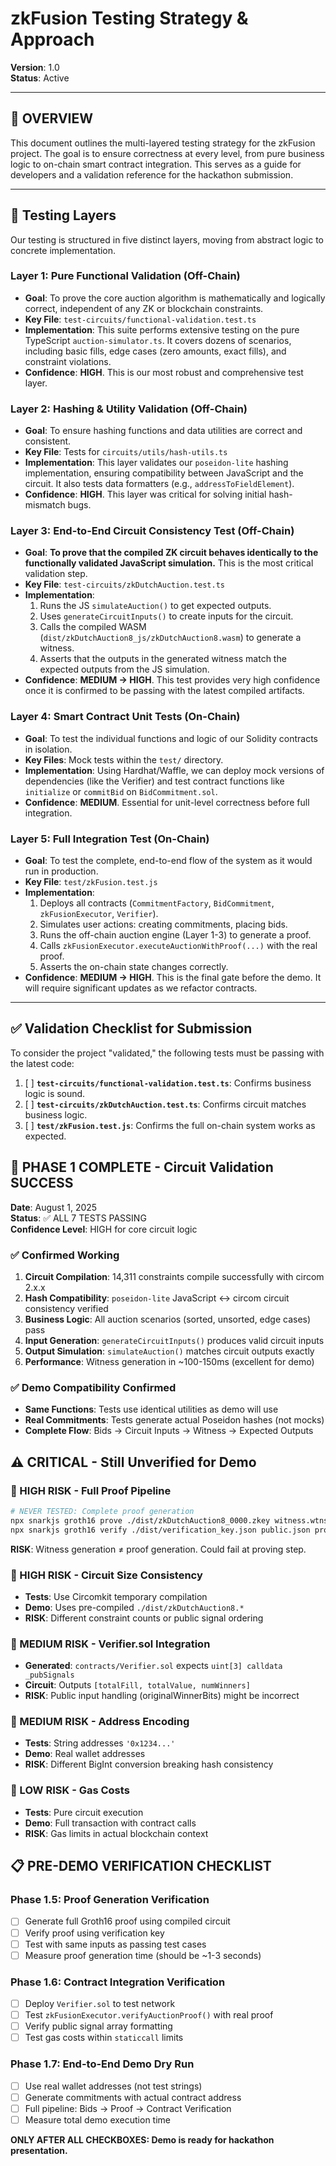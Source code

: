 # zkFusion Testing Strategy & Approach

**Version**: 1.0  
**Status**: Active

---

## 🎯 **OVERVIEW**

This document outlines the multi-layered testing strategy for the zkFusion project. The goal is to ensure correctness at every level, from pure business logic to on-chain smart contract integration. This serves as a guide for developers and a validation reference for the hackathon submission.

---

## 🔬 **Testing Layers**

Our testing is structured in five distinct layers, moving from abstract logic to concrete implementation.

### **Layer 1: Pure Functional Validation (Off-Chain)**

-   **Goal**: To prove the core auction algorithm is mathematically and logically correct, independent of any ZK or blockchain constraints.
-   **Key File**: `test-circuits/functional-validation.test.ts`
-   **Implementation**: This suite performs extensive testing on the pure TypeScript `auction-simulator.ts`. It covers dozens of scenarios, including basic fills, edge cases (zero amounts, exact fills), and constraint violations.
-   **Confidence**: **HIGH**. This is our most robust and comprehensive test layer.

### **Layer 2: Hashing & Utility Validation (Off-Chain)**

-   **Goal**: To ensure hashing functions and data utilities are correct and consistent.
-   **Key File**: Tests for `circuits/utils/hash-utils.ts`
-   **Implementation**: This layer validates our `poseidon-lite` hashing implementation, ensuring compatibility between JavaScript and the circuit. It also tests data formatters (e.g., `addressToFieldElement`).
-   **Confidence**: **HIGH**. This layer was critical for solving initial hash-mismatch bugs.

### **Layer 3: End-to-End Circuit Consistency Test (Off-Chain)**

-   **Goal**: **To prove that the compiled ZK circuit behaves identically to the functionally validated JavaScript simulation.** This is the most critical validation step.
-   **Key File**: `test-circuits/zkDutchAuction.test.ts`
-   **Implementation**:
    1.  Runs the JS `simulateAuction()` to get expected outputs.
    2.  Uses `generateCircuitInputs()` to create inputs for the circuit.
    3.  Calls the compiled WASM (`dist/zkDutchAuction8_js/zkDutchAuction8.wasm`) to generate a witness.
    4.  Asserts that the outputs in the generated witness match the expected outputs from the JS simulation.
-   **Confidence**: **MEDIUM -> HIGH**. This test provides very high confidence once it is confirmed to be passing with the latest compiled artifacts.

### **Layer 4: Smart Contract Unit Tests (On-Chain)**

-   **Goal**: To test the individual functions and logic of our Solidity contracts in isolation.
-   **Key Files**: Mock tests within the `test/` directory.
-   **Implementation**: Using Hardhat/Waffle, we can deploy mock versions of dependencies (like the Verifier) and test contract functions like `initialize` or `commitBid` on `BidCommitment.sol`.
-   **Confidence**: **MEDIUM**. Essential for unit-level correctness before full integration.

### **Layer 5: Full Integration Test (On-Chain)**

-   **Goal**: To test the complete, end-to-end flow of the system as it would run in production.
-   **Key File**: `test/zkFusion.test.js`
-   **Implementation**:
    1.  Deploys all contracts (`CommitmentFactory`, `BidCommitment`, `zkFusionExecutor`, `Verifier`).
    2.  Simulates user actions: creating commitments, placing bids.
    3.  Runs the off-chain auction engine (Layer 1-3) to generate a proof.
    4.  Calls `zkFusionExecutor.executeAuctionWithProof(...)` with the real proof.
    5.  Asserts the on-chain state changes correctly.
-   **Confidence**: **MEDIUM -> HIGH**. This is the final gate before the demo. It will require significant updates as we refactor contracts.

---

## ✅ **Validation Checklist for Submission**

To consider the project "validated," the following tests must be passing with the latest code:

1.  [ ] **`test-circuits/functional-validation.test.ts`**: Confirms business logic is sound.
2.  [ ] **`test-circuits/zkDutchAuction.test.ts`**: Confirms circuit matches business logic.
3.  [ ] **`test/zkFusion.test.js`**: Confirms the full on-chain system works as expected. 

## 🎉 **PHASE 1 COMPLETE - Circuit Validation SUCCESS**

**Date**: August 1, 2025  
**Status**: ✅ ALL 7 TESTS PASSING  
**Confidence Level**: HIGH for core circuit logic

### **✅ Confirmed Working**
1. **Circuit Compilation**: 14,311 constraints compile successfully with circom 2.x.x
2. **Hash Compatibility**: `poseidon-lite` JavaScript ↔ circom circuit consistency verified
3. **Business Logic**: All auction scenarios (sorted, unsorted, edge cases) pass
4. **Input Generation**: `generateCircuitInputs()` produces valid circuit inputs
5. **Output Simulation**: `simulateAuction()` matches circuit outputs exactly
6. **Performance**: Witness generation in ~100-150ms (excellent for demo)

### **✅ Demo Compatibility Confirmed**
- **Same Functions**: Tests use identical utilities as demo will use
- **Real Commitments**: Tests generate actual Poseidon hashes (not mocks)
- **Complete Flow**: Bids → Circuit Inputs → Witness → Expected Outputs

## **⚠️ CRITICAL - Still Unverified for Demo**

### **🚨 HIGH RISK - Full Proof Pipeline**
```bash
# NEVER TESTED: Complete proof generation
npx snarkjs groth16 prove ./dist/zkDutchAuction8_0000.zkey witness.wtns proof.json public.json
npx snarkjs groth16 verify ./dist/verification_key.json public.json proof.json
```
**RISK**: Witness generation ≠ proof generation. Could fail at proving step.

### **🚨 HIGH RISK - Circuit Size Consistency**
- **Tests**: Use Circomkit temporary compilation
- **Demo**: Uses pre-compiled `./dist/zkDutchAuction8.*`
- **RISK**: Different constraint counts or public signal ordering

### **🚨 MEDIUM RISK - Verifier.sol Integration**
- **Generated**: `contracts/Verifier.sol` expects `uint[3] calldata _pubSignals`
- **Circuit**: Outputs `[totalFill, totalValue, numWinners]`
- **RISK**: Public input handling (originalWinnerBits) might be incorrect

### **🚨 MEDIUM RISK - Address Encoding**
- **Tests**: String addresses `'0x1234...'`
- **Demo**: Real wallet addresses
- **RISK**: Different BigInt conversion breaking hash consistency

### **🚨 LOW RISK - Gas Costs**
- **Tests**: Pure circuit execution
- **Demo**: Full transaction with contract calls
- **RISK**: Gas limits in actual blockchain context

## **📋 PRE-DEMO VERIFICATION CHECKLIST**

### **Phase 1.5: Proof Generation Verification**
- [ ] Generate full Groth16 proof using compiled circuit
- [ ] Verify proof using verification key
- [ ] Test with same inputs as passing test cases
- [ ] Measure proof generation time (should be ~1-3 seconds)

### **Phase 1.6: Contract Integration Verification**  
- [ ] Deploy `Verifier.sol` to test network
- [ ] Test `zkFusionExecutor.verifyAuctionProof()` with real proof
- [ ] Verify public signal array formatting
- [ ] Test gas costs within `staticcall` limits

### **Phase 1.7: End-to-End Demo Dry Run**
- [ ] Use real wallet addresses (not test strings)
- [ ] Generate commitments with actual contract address
- [ ] Full pipeline: Bids → Proof → Contract Verification
- [ ] Measure total demo execution time

**ONLY AFTER ALL CHECKBOXES: Demo is ready for hackathon presentation.** 